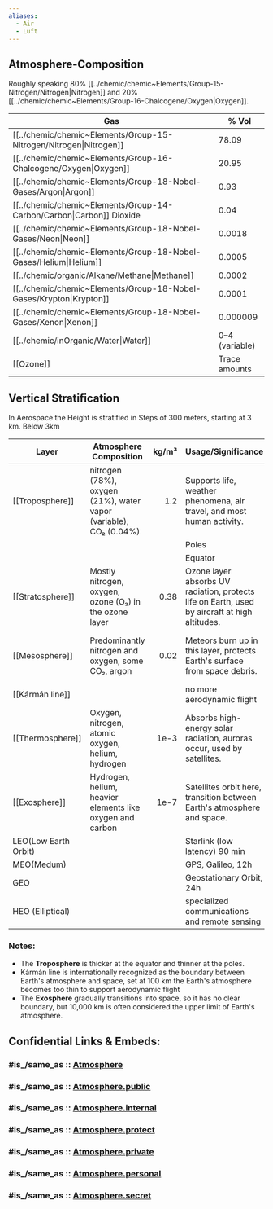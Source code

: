 ```yaml
---
aliases:
  - Air
  - Luft
---
```


## Atmosphere-Composition 

Roughly speaking 80% [[../chemic/chemic~Elements/Group-15-Nitrogen/Nitrogen|Nitrogen]] and 20% [[../chemic/chemic~Elements/Group-16-Chalcogene/Oxygen|Oxygen]]. 

| Gas                                                                  | % Vol          |
| -------------------------------------------------------------------- | -------------- |
| [[../chemic/chemic~Elements/Group-15-Nitrogen/Nitrogen\|Nitrogen]]   | 78.09          |
| [[../chemic/chemic~Elements/Group-16-Chalcogene/Oxygen\|Oxygen]]     | 20.95          |
| [[../chemic/chemic~Elements/Group-18-Nobel-Gases/Argon\|Argon]]      | 0.93           |
| [[../chemic/chemic~Elements/Group-14-Carbon/Carbon\|Carbon]] Dioxide | 0.04           |
| [[../chemic/chemic~Elements/Group-18-Nobel-Gases/Neon\|Neon]]        | 0.0018         |
| [[../chemic/chemic~Elements/Group-18-Nobel-Gases/Helium\|Helium]]    | 0.0005         |
| [[../chemic/organic/Alkane/Methane\|Methane]]                               | 0.0002         |
| [[../chemic/chemic~Elements/Group-18-Nobel-Gases/Krypton\|Krypton]]  | 0.0001         |
| [[../chemic/chemic~Elements/Group-18-Nobel-Gases/Xenon\|Xenon]]      | 0.000009       |
| [[../chemic/inOrganic/Water\|Water]]                                 | 0–4 (variable) |
| [[Ozone]]                                                            | Trace amounts  |

## Vertical Stratification 

In Aerospace the Height is stratified in Steps of 300 meters, starting at 3 km. 
Below 3km 


| Layer                | Atmosphere Composition                                            | kg/m³ | Usage/Significance                                                                            |                             Temp/°C |  Alt/km |
| -------------------- | ----------------------------------------------------------------- | ----: | --------------------------------------------------------------------------------------------- | ----------------------------------: | ------: |
| [[Troposphere]]      | nitrogen (78%), oxygen (21%), water vapor (variable), CO₂ (0.04%) |   1.2 | Supports life, weather phenomena, air travel, and most human activity.                        |                                15°C |       0 |
|                      |                                                                   |       | Poles                                                                                         |                                 -50 |       8 |
|                      |                                                                   |       | Equator                                                                                       |                                 -50 |      15 |
| [[Stratosphere]]     | Mostly nitrogen, oxygen, ozone (O₃) in the ozone layer            |  0.38 | Ozone layer absorbs UV radiation, protects life on Earth, used by aircraft at high altitudes. |  -50°C (at bottom) to -3°C (at top) |      50 |
| [[Mesosphere]]       | Predominantly nitrogen and oxygen, some CO₂, argon                |  0.02 | Meteors burn up in this layer, protects Earth's surface from space debris.                    | -90°C (at top) to -50°C (at bottom) |   85 km |
| [[Kármán line]]      |                                                                   |       | no more aerodynamic flight                                                                    |                                     |     100 |
| [[Thermosphere]]     | Oxygen, nitrogen, atomic oxygen, helium, hydrogen                 |  1e-3 | Absorbs high-energy solar radiation, auroras occur, used by satellites.                       | +500°C to +2000°C ( solar activity) |     600 |
| [[Exosphere]]        | Hydrogen, helium, heavier elements like oxygen and carbon         |  1e-7 | Satellites orbit here, transition between Earth's atmosphere and space.                       |             >2000°C (varies widely) |     600 |
| LEO(Low Earth Orbit) |                                                                   |       | Starlink (low latency) 90 min                                                                 |                                     |     550 |
| MEO(Medum)           |                                                                   |       | GPS, Galileo, 12h                                                                             |                                     |   20000 |
| GEO                  |                                                                   |       | Geostationary Orbit, 24h                                                                      |                                     |   35786 |
| HEO (Elliptical)     |                                                                   |       | specialized communications and remote sensing                                                 |                                     | Varying |

### Notes:

- The **Troposphere** is thicker at the equator and thinner at the poles.
- Kármán line is internationally recognized as the boundary between Earth's atmosphere and space, 
  set at 100 km the Earth's atmosphere becomes too thin to support aerodynamic flight 
- The **Exosphere** gradually transitions into space, so it has no clear boundary, 
  but 10,000 km is often considered the upper limit of Earth's atmosphere.


## Confidential Links & Embeds: 

### #is_/same_as :: [Atmosphere](/_Standards/Earth/Atmosphere.md) 

### #is_/same_as :: [Atmosphere.public](/_public/Earth/Atmosphere.public.md) 

### #is_/same_as :: [Atmosphere.internal](/_internal/Earth/Atmosphere.internal.md) 

### #is_/same_as :: [Atmosphere.protect](/_protect/Earth/Atmosphere.protect.md) 

### #is_/same_as :: [Atmosphere.private](/_private/Earth/Atmosphere.private.md) 

### #is_/same_as :: [Atmosphere.personal](/_personal/Earth/Atmosphere.personal.md) 

### #is_/same_as :: [Atmosphere.secret](/_secret/Earth/Atmosphere.secret.md)

